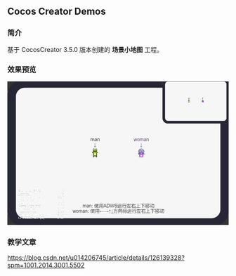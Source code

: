 ## Cocos Creator Demos

### 简介
基于 CocosCreator 3.5.0 版本创建的 **场景小地图** 工程。

### 效果预览
![image](../../../gif/202201/2022012031.gif)

### 教学文章
https://blog.csdn.net/u014206745/article/details/126139328?spm=1001.2014.3001.5502